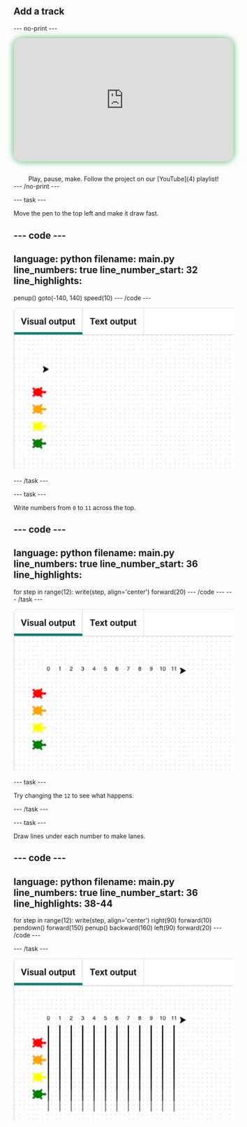 ## Add a track

--- no-print ---

<!-- Video wrapper keeps 16:9 and full width -->
<div style="position: relative; width: 100%; aspect-ratio: 16 / 9; border-radius: 20px; box-shadow: 0 0 15px #3fb654; overflow: hidden;">
<iframe
    src="https://www.youtube.com/embed/Mnaho5jdJSc?si=2RLQWZ26loCLYt8C"
    style="position: absolute; inset: 0; width: 100%; height: 100%; border: none;"
    allowfullscreen>
</iframe>
</div>

<br>

<div style="text-align: center; margin-top: 1em;">
Play, pause, make. Follow the project on our [YouTube](4) playlist!
</div>
--- /no-print ---

--- task ---

Move the pen to the top left and make it draw fast.

--- code ---
---
language: python
filename: main.py
line_numbers: true
line_number_start: 32
line_highlights: 
---
penup()
goto(-140, 140)
speed(10)
--- /code ---

![turtles](images/turtle-race-3.png)

--- /task ---

--- task ---

Write numbers from `0` to `11` across the top.

--- code ---
---
language: python
filename: main.py
line_numbers: true
line_number_start: 36
line_highlights: 
---
for step in range(12):
    write(step, align='center')
    forward(20)
--- /code ---
--- /task ---

![turtles](images/turtle-race-4.png)

--- task ---

Try changing the `12` to see what happens.

--- /task ---

--- task ---

Draw lines under each number to make lanes.

--- code ---
---
language: python
filename: main.py
line_numbers: true
line_number_start: 36
line_highlights: 38-44
---
for step in range(12):
   write(step, align='center')
   right(90)
   forward(10)
   pendown()
   forward(150)
   penup()
   backward(160)
   left(90)
   forward(20)
--- /code ---

--- /task ---

![turtles](images/turtle-race-5.png)